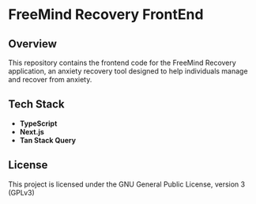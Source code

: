 # FreeMind Recovery FrontEnd

## Overview

This repository contains the frontend code for the FreeMind Recovery application, an anxiety recovery tool designed to help individuals manage and recover from anxiety.

## Tech Stack

- **TypeScript**
- **Next.js**
- **Tan Stack Query**

## License

This project is licensed under the GNU General Public License, version 3 (GPLv3)


